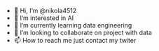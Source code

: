 - 👋 Hi, I’m @nikola4512
- 👀 I’m interested in AI
- 🌱 I’m currently learning data engineering
- 💞️ I’m looking to collaborate on project with data
- 📫 How to reach me just contact my twiter

<!---
nikola4512/nikola4512 is a ✨ special ✨ repository because its `README.md` (this file) appears on your GitHub profile.
You can click the Preview link to take a look at your changes.
--->
